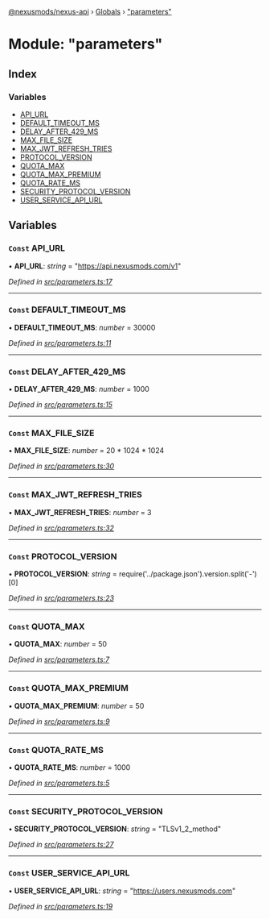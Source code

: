 [@nexusmods/nexus-api](../README.md) › [Globals](../globals.md) › ["parameters"](_parameters_.md)

# Module: "parameters"

## Index

### Variables

* [API_URL](_parameters_.md#const-api_url)
* [DEFAULT_TIMEOUT_MS](_parameters_.md#const-default_timeout_ms)
* [DELAY_AFTER_429_MS](_parameters_.md#const-delay_after_429_ms)
* [MAX_FILE_SIZE](_parameters_.md#const-max_file_size)
* [MAX_JWT_REFRESH_TRIES](_parameters_.md#const-max_jwt_refresh_tries)
* [PROTOCOL_VERSION](_parameters_.md#const-protocol_version)
* [QUOTA_MAX](_parameters_.md#const-quota_max)
* [QUOTA_MAX_PREMIUM](_parameters_.md#const-quota_max_premium)
* [QUOTA_RATE_MS](_parameters_.md#const-quota_rate_ms)
* [SECURITY_PROTOCOL_VERSION](_parameters_.md#const-security_protocol_version)
* [USER_SERVICE_API_URL](_parameters_.md#const-user_service_api_url)

## Variables

### `Const` API_URL

• **API_URL**: *string* = "https://api.nexusmods.com/v1"

*Defined in [src/parameters.ts:17](https://github.com/Nexus-Mods/node-nexus-api/blob/5dbdef6/src/parameters.ts#L17)*

___

### `Const` DEFAULT_TIMEOUT_MS

• **DEFAULT_TIMEOUT_MS**: *number* = 30000

*Defined in [src/parameters.ts:11](https://github.com/Nexus-Mods/node-nexus-api/blob/5dbdef6/src/parameters.ts#L11)*

___

### `Const` DELAY_AFTER_429_MS

• **DELAY_AFTER_429_MS**: *number* = 1000

*Defined in [src/parameters.ts:15](https://github.com/Nexus-Mods/node-nexus-api/blob/5dbdef6/src/parameters.ts#L15)*

___

### `Const` MAX_FILE_SIZE

• **MAX_FILE_SIZE**: *number* = 20 * 1024 * 1024

*Defined in [src/parameters.ts:30](https://github.com/Nexus-Mods/node-nexus-api/blob/5dbdef6/src/parameters.ts#L30)*

___

### `Const` MAX_JWT_REFRESH_TRIES

• **MAX_JWT_REFRESH_TRIES**: *number* = 3

*Defined in [src/parameters.ts:32](https://github.com/Nexus-Mods/node-nexus-api/blob/5dbdef6/src/parameters.ts#L32)*

___

### `Const` PROTOCOL_VERSION

• **PROTOCOL_VERSION**: *string* = require('../package.json').version.split('-')[0]

*Defined in [src/parameters.ts:23](https://github.com/Nexus-Mods/node-nexus-api/blob/5dbdef6/src/parameters.ts#L23)*

___

### `Const` QUOTA_MAX

• **QUOTA_MAX**: *number* = 50

*Defined in [src/parameters.ts:7](https://github.com/Nexus-Mods/node-nexus-api/blob/5dbdef6/src/parameters.ts#L7)*

___

### `Const` QUOTA_MAX_PREMIUM

• **QUOTA_MAX_PREMIUM**: *number* = 50

*Defined in [src/parameters.ts:9](https://github.com/Nexus-Mods/node-nexus-api/blob/5dbdef6/src/parameters.ts#L9)*

___

### `Const` QUOTA_RATE_MS

• **QUOTA_RATE_MS**: *number* = 1000

*Defined in [src/parameters.ts:5](https://github.com/Nexus-Mods/node-nexus-api/blob/5dbdef6/src/parameters.ts#L5)*

___

### `Const` SECURITY_PROTOCOL_VERSION

• **SECURITY_PROTOCOL_VERSION**: *string* = "TLSv1_2_method"

*Defined in [src/parameters.ts:27](https://github.com/Nexus-Mods/node-nexus-api/blob/5dbdef6/src/parameters.ts#L27)*

___

### `Const` USER_SERVICE_API_URL

• **USER_SERVICE_API_URL**: *string* = "https://users.nexusmods.com"

*Defined in [src/parameters.ts:19](https://github.com/Nexus-Mods/node-nexus-api/blob/5dbdef6/src/parameters.ts#L19)*
